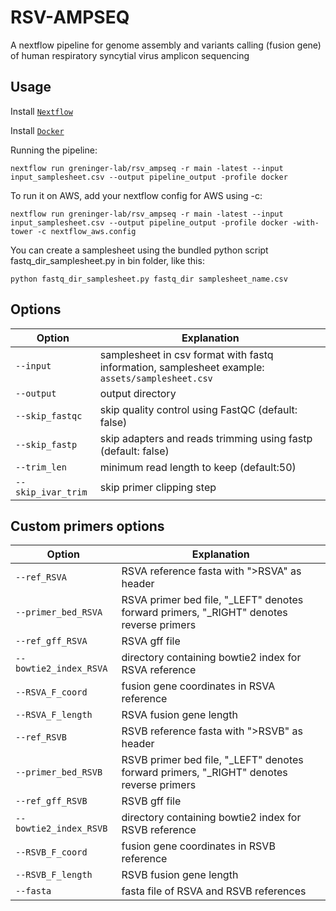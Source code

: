 # RSV-AMPSEQ
A nextflow pipeline for genome assembly and variants calling (fusion gene) of human respiratory syncytial virus amplicon sequencing

## Usage
Install [`Nextflow`](https://www.nextflow.io/docs/latest/getstarted.html#installation)

Install [`Docker`](https://docs.docker.com/engine/installation/)

Running the pipeline:

```
nextflow run greninger-lab/rsv_ampseq -r main -latest --input input_samplesheet.csv --output pipeline_output -profile docker
```

To run it on AWS, add your nextflow config for AWS using -c:

```
nextflow run greninger-lab/rsv_ampseq -r main -latest --input input_samplesheet.csv --output pipeline_output -profile docker -with-tower -c nextflow_aws.config
```

You can create a samplesheet using the bundled python script fastq_dir_samplesheet.py in bin folder, like this:

```
python fastq_dir_samplesheet.py fastq_dir samplesheet_name.csv
```

## Options
|Option|Explanation|
|------|-----------|
| `--input` | samplesheet in csv format with fastq information, samplesheet example: `assets/samplesheet.csv` |
| `--output` | output directory |
| `--skip_fastqc` | skip quality control using FastQC (default: false) |
| `--skip_fastp` | skip adapters and reads trimming using fastp (default: false) |
| `--trim_len` | minimum read length to keep (default:50) |
| `--skip_ivar_trim` | skip primer clipping step |

## Custom primers options
|Option|Explanation|
|------|-----------|
| `--ref_RSVA` | RSVA reference fasta with ">RSVA" as header |
| `--primer_bed_RSVA` | RSVA primer bed file, "_LEFT" denotes forward primers, "_RIGHT" denotes reverse primers |
| `--ref_gff_RSVA` | RSVA gff file |
| `--bowtie2_index_RSVA` | directory containing bowtie2 index for RSVA reference |
| `--RSVA_F_coord` | fusion gene coordinates in RSVA reference |
| `--RSVA_F_length` | RSVA fusion gene length |
| `--ref_RSVB` | RSVB reference fasta with ">RSVB" as header |
| `--primer_bed_RSVB` | RSVB primer bed file, "_LEFT" denotes forward primers, "_RIGHT" denotes reverse primers |
| `--ref_gff_RSVB` | RSVB gff file |
| `--bowtie2_index_RSVB` | directory containing bowtie2 index for RSVB reference |
| `--RSVB_F_coord` | fusion gene coordinates in RSVB reference |
| `--RSVB_F_length` | RSVB fusion gene length |
| `--fasta` | fasta file of RSVA and RSVB references |
